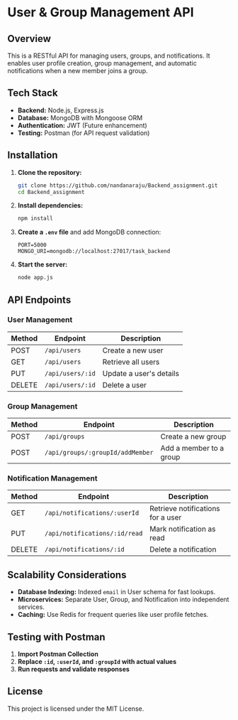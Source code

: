 # User & Group Management API

## Overview
This is a RESTful API for managing users, groups, and notifications. It enables user profile creation, group management, and automatic notifications when a new member joins a group.

## Tech Stack
- **Backend:** Node.js, Express.js
- **Database:** MongoDB with Mongoose ORM
- **Authentication:** JWT (Future enhancement)
- **Testing:** Postman (for API request validation)

## Installation
1. **Clone the repository:**
   ```sh
   git clone https://github.com/nandanaraju/Backend_assignment.git
   cd Backend_assignment
   ```
2. **Install dependencies:**
   ```sh
   npm install
   ```
3. **Create a `.env` file** and add MongoDB connection:
   ```env
   PORT=5000
   MONGO_URI=mongodb://localhost:27017/task_backend
   ```
4. **Start the server:**
   ```sh
   node app.js
   ```

## API Endpoints
### User Management
| Method | Endpoint | Description |
|--------|------------------|-------------------------|
| POST | `/api/users` | Create a new user |
| GET | `/api/users` | Retrieve all users |
| PUT | `/api/users/:id` | Update a user's details |
| DELETE | `/api/users/:id` | Delete a user |

### Group Management
| Method | Endpoint | Description |
|--------|------------------------------|----------------------------------|
| POST | `/api/groups` | Create a new group |
| POST | `/api/groups/:groupId/addMember` | Add a member to a group |

### Notification Management
| Method | Endpoint | Description |
|--------|-----------------------------|--------------------------------|
| GET | `/api/notifications/:userId` | Retrieve notifications for a user |
| PUT | `/api/notifications/:id/read` | Mark notification as read |
| DELETE | `/api/notifications/:id` | Delete a notification |

## Scalability Considerations
- **Database Indexing:** Indexed `email` in User schema for fast lookups.
- **Microservices:** Separate User, Group, and Notification into independent services.
- **Caching:** Use Redis for frequent queries like user profile fetches.



## Testing with Postman
1. **Import Postman Collection**
2. **Replace `:id`, `:userId`, and `:groupId` with actual values**
3. **Run requests and validate responses**

## License
This project is licensed under the MIT License.
